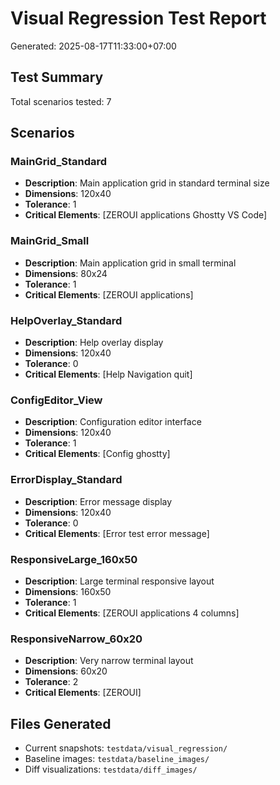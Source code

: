 # Visual Regression Test Report

Generated: 2025-08-17T11:33:00+07:00

## Test Summary

Total scenarios tested: 7

## Scenarios

### MainGrid_Standard
- **Description**: Main application grid in standard terminal size
- **Dimensions**: 120x40
- **Tolerance**: 1
- **Critical Elements**: [ZEROUI applications Ghostty VS Code]

### MainGrid_Small
- **Description**: Main application grid in small terminal
- **Dimensions**: 80x24
- **Tolerance**: 1
- **Critical Elements**: [ZEROUI applications]

### HelpOverlay_Standard
- **Description**: Help overlay display
- **Dimensions**: 120x40
- **Tolerance**: 0
- **Critical Elements**: [Help Navigation quit]

### ConfigEditor_View
- **Description**: Configuration editor interface
- **Dimensions**: 120x40
- **Tolerance**: 1
- **Critical Elements**: [Config ghostty]

### ErrorDisplay_Standard
- **Description**: Error message display
- **Dimensions**: 120x40
- **Tolerance**: 0
- **Critical Elements**: [Error test error message]

### ResponsiveLarge_160x50
- **Description**: Large terminal responsive layout
- **Dimensions**: 160x50
- **Tolerance**: 1
- **Critical Elements**: [ZEROUI applications 4 columns]

### ResponsiveNarrow_60x20
- **Description**: Very narrow terminal layout
- **Dimensions**: 60x20
- **Tolerance**: 2
- **Critical Elements**: [ZEROUI]

## Files Generated

- Current snapshots: `testdata/visual_regression/`
- Baseline images: `testdata/baseline_images/`
- Diff visualizations: `testdata/diff_images/`

